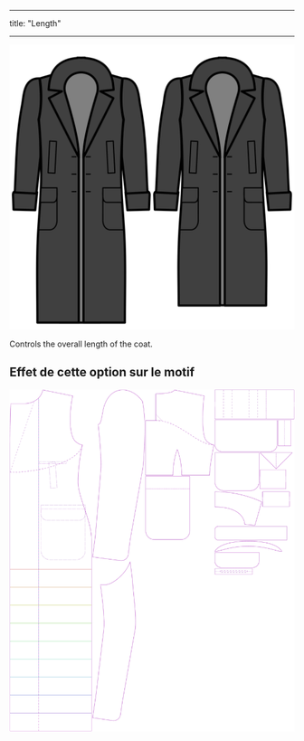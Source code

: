- - -
title: "Length"
- - -

![Length](length.svg)

Controls the overall length of the coat.

## Effet de cette option sur le motif

![Cette image montre l'effet de cette option en superposant plusieurs variantes qui ont une valeur différente pour cette option](carlton_length_sample.svg "Effet de cette option sur le modèle")
